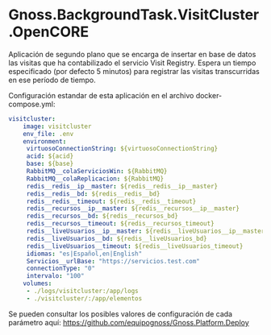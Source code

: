 # Gnoss.BackgroundTask.VisitCluster.OpenCORE

Aplicación de segundo plano que se encarga de insertar en base de datos las visitas que ha contabilizado el servicio Visit Registry. Espera un tiempo especificado (por defecto 5 minutos) para registrar las visitas transcurridas en ese período de tiempo. 

Configuración estandar de esta aplicación en el archivo docker-compose.yml: 

```yml
visitcluster:
    image: visitcluster
    env_file: .env
    environment:
     virtuosoConnectionString: ${virtuosoConnectionString}
     acid: ${acid}
     base: ${base}
     RabbitMQ__colaServiciosWin: ${RabbitMQ}
     RabbitMQ__colaReplicacion: ${RabbitMQ}
     redis__redis__ip__master: ${redis__redis__ip__master}
     redis__redis__bd: ${redis__redis__bd}
     redis__redis__timeout: ${redis__redis__timeout}
     redis__recursos__ip__master: ${redis__recursos__ip__master}
     redis__recursos__bd: ${redis__recursos_bd}
     redis__recursos__timeout: ${redis__recursos_timeout}
     redis__liveUsuarios__ip__master: ${redis__liveUsuarios__ip__master}
     redis__liveUsuarios__bd: ${redis__liveUsuarios_bd}
     redis__liveUsuarios__timeout: ${redis__liveUsuarios_timeout}
     idiomas: "es|Español,en|English"
     Servicios__urlBase: "https://servicios.test.com"
     connectionType: "0"
     intervalo: "100"
    volumes:
     - ./logs/visitcluster:/app/logs
     - ./visitcluster/:/app/elementos
```

Se pueden consultar los posibles valores de configuración de cada parámetro aquí: https://github.com/equipognoss/Gnoss.Platform.Deploy
